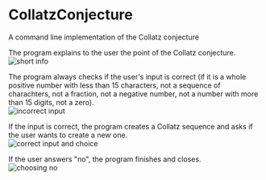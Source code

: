 # CollatzConjecture
A command line implementation of the Collatz conjecture

The program explains to the user the point of the Collatz conjecture.  
![short info](https://user-images.githubusercontent.com/89091847/129768901-60b7c38f-6f13-422f-adf0-339910cf5852.png)

The program always checks if the user's input is correct (if it is a whole positive number with less than 15 characters, not a sequence of charachters, not a fraction, not a negative number, not a number with more than 15 digits, not a zero).  
![incorrect input](https://user-images.githubusercontent.com/89091847/129769502-d2c3b829-3bd8-4c3c-889a-4da3ced89c7e.png)

If the input is correct, the program creates a Collatz sequence and asks if the user wants to create a new one.  
![correct input and choice](https://user-images.githubusercontent.com/89091847/129769792-6e9c90cb-5fe0-49dc-a4ff-1d40a6a900f3.png)

If the user answers "no", the program finishes and closes.  
![choosing no](https://user-images.githubusercontent.com/89091847/129769879-ed3e0aaa-0e07-48a3-bd1a-17544344bfd6.png)
